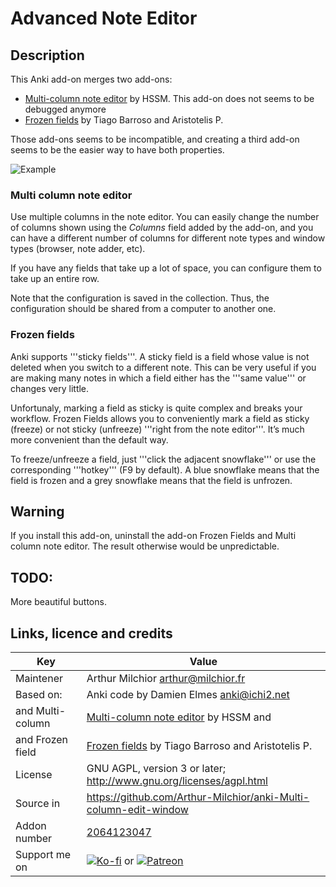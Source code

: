 # Advanced Note Editor
## Description
This Anki add-on merges two add-ons:
* [Multi-column note editor](https://ankiweb.net/shared/info/3491767031) by HSSM. This add-on does not seems to be debugged anymore
* [Frozen fields](https://ankiweb.net/shared/info/516643804) by Tiago Barroso and Aristotelis P.

Those add-ons seems to be incompatible, and creating a third add-on seems to be the easier way to have both properties.

![Example](ex.png)

### Multi column note editor

Use multiple columns in the note editor. You can easily change the number of columns shown using the *Columns* field added by the add-on, and you can have a different number of columns for different note types and window types (browser, note adder, etc).

If you have any fields that take up a lot of space, you can configure them to take up an entire row.

Note that the configuration is saved in the collection. Thus, the configuration should be shared from a computer to another one.

### Frozen fields
Anki supports '''sticky fields'''. A sticky field is a field whose value is not deleted when you switch to a different note. This can be very useful if you are making many notes in which a field either has the '''same value''' or changes very little.

Unfortunaly, marking a field as sticky is quite complex and breaks your workflow. Frozen Fields allows you to conveniently mark a field as sticky (freeze) or not sticky (unfreeze) '''right from the note editor'''. It’s much more convenient than the default way.

To freeze/unfreeze a field, just '''click the adjacent snowflake''' or use the corresponding '''hotkey''' (F9 by default). A blue snowflake means that the field is frozen and a grey snowflake means that the field is unfrozen.

## Warning
If you install this add-on, uninstall the add-on Frozen Fields and Multi column note editor. The result otherwise would be unpredictable.

## TODO:
More beautiful buttons.

## Links, licence and credits

Key         |Value
------------|-------------------------------------------------------------------
Maintener   | Arthur Milchior <arthur@milchior.fr>
Based on:    | Anki code by Damien Elmes <anki@ichi2.net>
and Multi-column| [Multi-column note editor](https://ankiweb.net/shared/info/3491767031) by HSSM and
and Frozen field| [Frozen fields](https://ankiweb.net/shared/info/516643804) by Tiago Barroso and Aristotelis P.
License     | GNU AGPL, version 3 or later; http://www.gnu.org/licenses/agpl.html
Source in   | https://github.com/Arthur-Milchior/anki-Multi-column-edit-window
Addon number| [2064123047](https://ankiweb.net/shared/info/2064123047)
Support me on| [![Ko-fi](https://ko-fi.com/img/Kofi_Logo_Blue.svg)](https://Ko-fi.com/arthurmilchior) or [![Patreon](http://www.milchior.fr/patreon.png)](https://www.patreon.com/bePatron?u=146206)
